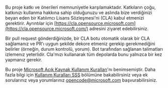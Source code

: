 Bu proje katkı ve önerileri memnuniyetle karşılamaktadır. Katkıların çoğu, katkınızı kullanma hakkına sahip olduğunuzu ve aslında bize verdiğinizi beyan eden bir Katılımcı Lisans Sözleşmesi'ni (CLA) kabul etmenizi gerektirir. Ayrıntılar için [https://cla.opensource.microsoft.com](https://cla.opensource.microsoft.com/) adresini ziyaret edebilirsiniz.

Bir pull request gönderdiğinizde, bir CLA botu otomatik olarak bir CLA sağlamanız ve PR'ı uygun şekilde dekore etmeniz gerekip gerekmediğini belirler (örneğin, durum kontrolü, yorum). Bot tarafından sağlanan talimatları izlemenız yeterlidir. Cla'mızı kullanarak tüm depolarda bunu yalnızca bir kez yapmanız gerekir.

Bu proje [Microsoft Açık Kaynak Kullanım Kuralları](https://opensource.microsoft.com/codeofconduct/)'nı benimsemiştir. Daha fazla bilgi için [Kullanım Kuralları SSS](https://opensource.microsoft.com/codeofconduct/faq/) bölümüne bakabilirsiniz veya ek sorularınız veya yorumlarınız [opencode@microsoft.com](opencode@microsoft.com) başvurabilirsiniz.

